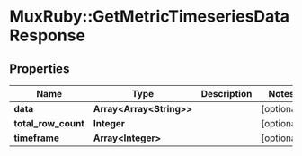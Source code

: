 # MuxRuby::GetMetricTimeseriesDataResponse

## Properties
Name | Type | Description | Notes
------------ | ------------- | ------------- | -------------
**data** | **Array&lt;Array&lt;String&gt;&gt;** |  | [optional] 
**total_row_count** | **Integer** |  | [optional] 
**timeframe** | **Array&lt;Integer&gt;** |  | [optional] 


